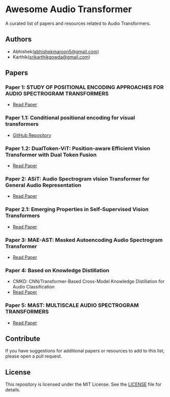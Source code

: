 # Awesome Audio Transformer

A curated list of papers and resources related to Audio Transformers.

## Authors
- Abhishek(abhishekmaroon5@gmail.com)
- Karthik(srikarthikgowda@gmail.com)

## Papers

### Paper 1: STUDY OF POSITIONAL ENCODING APPROACHES FOR AUDIO SPECTROGRAM TRANSFORMERS
- [Read Paper](https://arxiv.org/pdf/2110.06999v1.pdf)

### Paper 1.1: Conditional positional encoding for visual transformers
- [GitHub Repository](https://github.com/Meituan-AutoML/Twins)

### Paper 1.2: DualToken-ViT: Position-aware Efficient Vision Transformer with Dual Token Fusion
- [Read Paper](https://huggingface.co/papers/2309.12424)

### Paper 2: ASiT: Audio Spectrogram vIsion Transformer for General Audio Representation
- [Read Paper](https://arxiv.org/abs/2211.13189)

### Paper 2.1: Emerging Properties in Self-Supervised Vision Transformers
- [Read Paper](https://openaccess.thecvf.com/content/ICCV2021/papers/Caron_Emerging_Properties_in_Self-Supervised_Vision_Transformers_ICCV_2021_paper.pdf)

### Paper 3: MAE-AST: Masked Autoencoding Audio Spectrogram Transformer
- [Read Paper](https://paperswithcode.com/paper/mae-ast-masked-autoencoding-audio-spectrogram)

### Paper 4: Based on Knowledge Distillation
- CMKD: CNN/Transformer-Based Cross-Model Knowledge Distillation for Audio Classification
- [Read Paper](https://arxiv.org/pdf/2203.06760.pdf)

### Paper 5: MAST: MULTISCALE AUDIO SPECTROGRAM TRANSFORMERS
- [Read Paper](https://arxiv.org/pdf/2211.01515v2.pdf)

## Contribute

If you have suggestions for additional papers or resources to add to this list, please open a pull request.

## License

This repository is licensed under the MIT License. See the [LICENSE](LICENSE) file for details.
